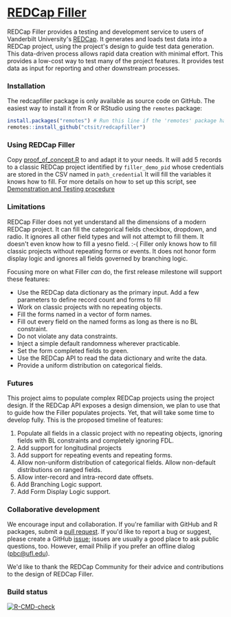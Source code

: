 [REDCap Filler](https://github.com/ctsit/redcapfiller)
=======

REDCap Filler provides a testing and development service to users of Vanderbilt University's [REDCap](https://projectredcap.org/). It generates and loads test data into a REDCap project, using the project's design to guide test data generation. This data-driven process allows rapid data creation with minimal effort. This provides a low-cost way to test many of the project features. It provides test data as input for reporting and other downstream processes.

### Installation

The redcapfiller package is only available as source code on GitHub. The easiest way to install it from R or RStudio using the `remotes` package:

```r
install.packages("remotes") # Run this line if the 'remotes' package hasn't been installed already.
remotes::install_github("ctsit/redcapfiller")
```

### Using REDCap Filler

Copy [proof_of_concept.R](https://github.com/ctsit/redcapfiller/blob/main/proof_of_concept.R) to and adapt it to your needs. It will add 5 records to a classic REDCap project identified by `filler_demo_pid` whose credentials are stored in the CSV named in `path_credential` It will fill the variables it knows how to fill.  For more details on how to set up this script, see [Demonstration and Testing procedure](https://ctsit.github.io/redcapfiller/articles/demonstration_and_testing.html)


### Limitations

REDCap Filler does not yet understand all the dimensions of a modern REDCap project. It can fill the categorical fields checkbox, dropdown, and radio. It ignores all other field types and will not attempt to fill them. It doesn't even know how to fill a yesno field. :-( Filler only knows how to fill classic projects without repeating forms or events. It does not honor form display logic and ignores all fields governed by branching logic.

Focusing more on what Filler _can_ do, the first release milestone will support these features:

- Use the REDCap data dictionary as the primary input. Add a few parameters to define record count and forms to fill
- Work on classic projects with no repeating objects.
- Fill the forms named in a vector of form names.
- Fill out every field on the named forms as long as there is no BL constraint.
- Do not violate any data constraints.
- Inject a simple default randomness wherever practicable.
- Set the form completed fields to green.
- Use the REDCap API to read the data dictionary and write the data.
- Provide a uniform distribution on categorical fields.

### Futures

This project aims to populate complex REDCap projects using the project design. If the REDCap API exposes a design dimension, we plan to use that to guide how the Filler populates projects. Yet, that will take some time to develop fully. This is the proposed timeline of features:

1. Populate all fields in a classic project with no repeating objects, ignoring fields with BL constraints and completely ignoring FDL.
2. Add support for longitudinal projects
3. Add support for repeating events and repeating forms.
4. Allow non-uniform distribution of categorical fields. Allow non-default distributions on ranged fields.
5. Allow inter-record and intra-record date offsets.
6. Add Branching Logic support.
7. Add Form Display Logic support.

### Collaborative development

We encourage input and collaboration.  If you're familiar with GitHub and R packages, submit a [pull request](https://github.com/ctsit/redcapfiller/pulls). If you'd like to report a bug or suggest, please create a GitHub [issue](https://github.com/ctsit/redcapfiller/issues); issues are usually a good place to ask public questions, too. However, email Philip if you prefer an offline dialog (<pbc@ufl.edu>).

We'd like to thank the REDCap Community for their advice and contributions to the design of REDCap Filler.

### Build status

<!-- badges: start -->
[![R-CMD-check](https://github.com/ctsit/redcapfiller/actions/workflows/R-CMD-check.yaml/badge.svg)](https://github.com/ctsit/redcapfiller/actions/workflows/R-CMD-check.yaml)
<!-- badges: end -->
